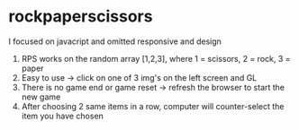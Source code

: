 # rockpaperscissors

I focused on javacript and omitted responsive and design

<ol>
  <li>RPS works on the random array [1,2,3], where 1 = scissors, 2 = rock, 3 = paper</li>
  <li>Easy to use -> click on one of 3 img's on the left screen and GL</li>
  <li>There is no game end or game reset -> refresh the browser to start the new game</li>
  <li>After choosing 2 same items in a row, computer will counter-select the item you have chosen</li>
</ol>
